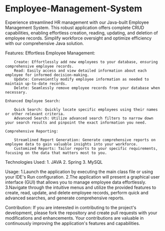 # Employee-Management-System
Experience streamlined HR management with our Java-built Employee Management System. This robust application offers complete CRUD capabilities, enabling effortless creation, reading, updating, and deletion of employee records. Simplify workforce oversight and optimize efficiency with our comprehensive Java solution.

Features:
    Effortless Employee Management:

        Create: Effortlessly add new employees to your database, ensuring comprehensive employee records.
        Read: Easily access and view detailed information about each employee for informed decision-making.
        Update: Conveniently modify employee information as needed to maintain up-to-date records.
        Delete: Seamlessly remove employee records from your database when necessary.
    
    Enhanced Employee Search:

        Quick Search: Quickly locate specific employees using their names or other relevant criteria.
        Advanced Search: Utilize advanced search filters to narrow down your search results and pinpoint the exact information you need.

    Comprehensive Reporting:

        Streamlined Report Generation: Generate comprehensive reports on employee data to gain valuable insights into your workforce.
        Customized Reports: Tailor reports to your specific requirements, focusing on the data that matters most to you.

Technologies Used:
    1. JAVA
    2. Spring
    3. MySQL

Usage:
    1.Launch the application by executing the main class file or using your IDE's Run configuration.
    2.The application will present a graphical user interface (GUI) that allows you to manage employee data effortlessly.
    3.Navigate through the intuitive menus and utilize the provided features to create, read, update, and delete employee records, perform quick and advanced searches, and generate comprehensive reports.

Contribution:
    If you are interested in contributing to the project's development, please fork the repository and create pull requests with your modifications and enhancements. Your contributions are valuable in continuously improving the application's features and capabilities.


